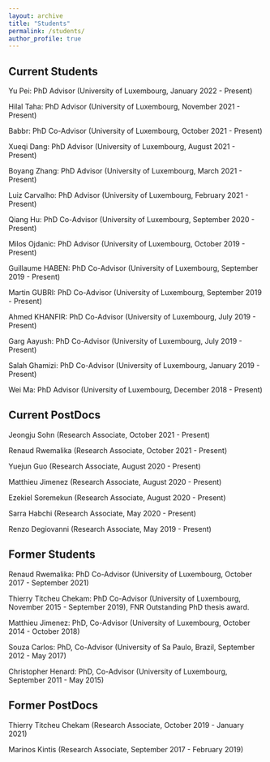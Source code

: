 ```yaml
---
layout: archive
title: "Students"
permalink: /students/
author_profile: true
---
```

## Current Students
Yu Pei: PhD Advisor (University of Luxembourg, January 2022 - Present)

Hilal Taha: PhD Advisor (University of Luxembourg, November 2021 - Present)

Babbr: PhD Co-Advisor (University of Luxembourg, October 2021 - Present)

Xueqi Dang: PhD Advisor (University of Luxembourg, August 2021 - Present)

Boyang Zhang: PhD Advisor (University of Luxembourg, March 2021 - Present)

Luiz Carvalho: PhD Advisor (University of Luxembourg, February 2021 - Present)

Qiang Hu: PhD Co-Advisor (University of Luxembourg, September 2020 - Present)

Milos Ojdanic: PhD Advisor (University of Luxembourg, October 2019 - Present)

Guillaume HABEN: PhD Co-Advisor (University of Luxembourg, September 2019 - Present) 

Martin GUBRI: PhD Co-Advisor (University of Luxembourg, September 2019 - Present)

Ahmed KHANFIR: PhD Co-Advisor (University of Luxembourg, July 2019 - Present) 

Garg Aayush: PhD Co-Advisor (University of Luxembourg, July 2019 - Present)

Salah Ghamizi: PhD Co-Advisor (University of Luxembourg, January 2019 - Present) 

Wei Ma: PhD Advisor (University of Luxembourg, December 2018 - Present)

## Current PostDocs

Jeongju Sohn (Research Associate, October 2021 - Present)

Renaud Rwemalika (Research Associate, October 2021 - Present)

Yuejun Guo (Research Associate, August 2020 - Present)

Matthieu Jimenez (Research Associate, August 2020 - Present)

Ezekiel Soremekun (Research Associate, August 2020 - Present)

Sarra Habchi (Research Associate, May 2020 - Present)

Renzo Degiovanni (Research Associate, May 2019 - Present)

## Former Students

Renaud Rwemalika: PhD Co-Advisor (University of Luxembourg, October 2017 - September 2021)

Thierry Titcheu Chekam: PhD Co-Advisor (University of Luxembourg, November 2015 - September 2019), FNR Outstanding PhD thesis award.

Matthieu Jimenez: PhD, Co-Advisor (University of Luxembourg, October 2014 - October 2018)

Souza Carlos: PhD, Co-Advisor (University of Sa Paulo, Brazil, September 2012 - May 2017)

Christopher Henard: PhD, Co-Advisor (University of Luxembourg, September 2011 - May 2015)

## Former PostDocs

Thierry Titcheu Chekam (Research Associate, October 2019 - January 2021) 

Marinos Kintis (Research Associate, September 2017 - February 2019)
